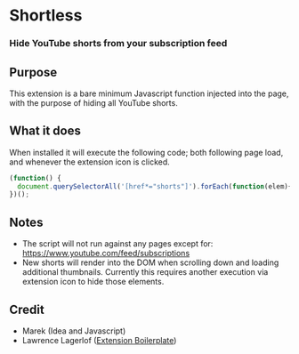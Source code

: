 # Shortless
### Hide YouTube shorts from your subscription feed

## Purpose

This extension is a bare minimum Javascript function injected into the page, with the purpose of hiding all YouTube shorts.

## What it does

When installed it will execute the following code; both following page load, and whenever the extension icon is clicked.

```javascript
(function() {
  document.querySelectorAll('[href*="shorts"]').forEach(function(elem){elem.parentElement.parentElement.parentElement.style.display='none'});
})();
```

## Notes
- The script will not run against any pages except for: https://www.youtube.com/feed/subscriptions
- New shorts will render into the DOM when scrolling down and loading additional thumbnails. Currently this requires another execution via extension icon to hide those elements.

## Credit

- Marek (Idea and Javascript)
- Lawrence Lagerlof ([Extension Boilerplate](https://github.com/llagerlof/fresh-chrome-extension))